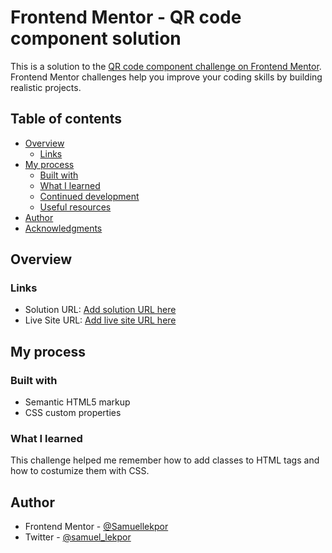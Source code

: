 # Frontend Mentor - QR code component solution

This is a solution to the [QR code component challenge on Frontend Mentor](https://www.frontendmentor.io/challenges/qr-code-component-iux_sIO_H). Frontend Mentor challenges help you improve your coding skills by building realistic projects. 

## Table of contents

- [Overview](#overview)
  - [Links](#links)
- [My process](#my-process)
  - [Built with](#built-with)
  - [What I learned](#what-i-learned)
  - [Continued development](#continued-development)
  - [Useful resources](#useful-resources)
- [Author](#author)
- [Acknowledgments](#acknowledgments)

## Overview

### Links

- Solution URL: [Add solution URL here](https://github.com/Samuellekpor/qr-code-project)
- Live Site URL: [Add live site URL here](https://samuellekpor.github.io/qr-code-project/)

## My process

### Built with

- Semantic HTML5 markup
- CSS custom properties

### What I learned

This challenge helped me remember how to add classes to HTML tags and how to costumize them with CSS.

## Author

- Frontend Mentor - [@Samuellekpor](https://www.frontendmentor.io/profile/Samuellekpor)
- Twitter - [@samuel_lekpor](https://twitter.com/samuel_lekpor)
